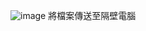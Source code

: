 ![image](https://github.com/user-attachments/assets/8e8c2020-7543-4e8d-a3b4-44f81dcc6e66)
將檔案傳送至隔壁電腦
